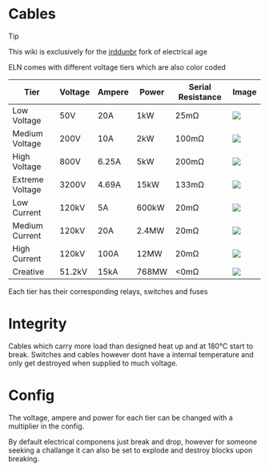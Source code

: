 # Cables

> [!TIP]
> This wiki is exclusively for the
> [jrddunbr](https://github.com/age-series/ElectricalAge) fork of electrical age

ELN comes with different voltage tiers which are also color coded

| Tier          | Voltage       | Ampere        | Power         | Serial Resistance | Image         |
| ------------- | ------------- | ------------- | ------------- | ------------- | ------------- |
| Low Voltage | 50V | 20A | 1kW | 25mΩ | <img src="/cables/lowvoltagecable.png" class="pixelated" /> |
| Medium Voltage | 200V | 10A | 2kW | 100mΩ | <img src="/cables/mediumvoltagecable.png" class="pixelated" /> |
| High Voltage | 800V | 6.25A | 5kW | 200mΩ | <img src="/cables/highvoltagecable.png" class="pixelated" /> |
| Extreme Voltage | 3200V | 4.69A | 15kW | 133mΩ | <img src="/cables/veryhighvoltagecable.png" class="pixelated" /> |
| Low Current | 120kV | 5A | 600kW | 20mΩ | <img src="/cables/lowcurrentcable.png" class="pixelated" /> |
| Medium Current | 120kV | 20A | 2.4MW | 20mΩ | <img src="/cables/mediumcurrentcable.png" class="pixelated" /> |
| High Current | 120kV | 100A | 12MW | 20mΩ | <img src="/cables/highcurrentcable.png" class="pixelated" /> |
| Creative | 51.2kV | 15kA | 768MW | <0mΩ | <img src="/cables/creativecable.png" class="pixelated" /> |

Each tier has their corresponding relays, switches and fuses

# Integrity

Cables which carry more load than designed heat up and at 180°C start to break.
Switches and cables however dont have a internal temperature and only get destroyed when supplied to much voltage.

# Config

The voltage, ampere and power for each tier can be changed with a multiplier in the config.

By default electrical componens just break and drop, however for someone seeking a challange it can also be set to explode and destroy blocks upon breaking.
